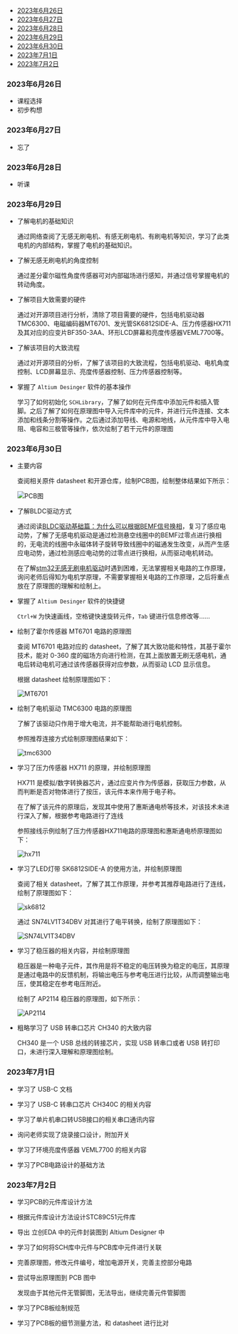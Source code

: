 
- [2023年6月26日](#2023年6月26日)
- [2023年6月27日](#2023年6月27日)
- [2023年6月28日](#2023年6月28日)
- [2023年6月29日](#2023年6月29日)
- [2023年6月30日](#2023年6月30日)
- [2023年7月1日](#2023年7月1日)
- [2023年7月2日](#2023年7月2日)

### 2023年6月26日

- 课程选择
- 初步构想

### 2023年6月27日

- 忘了

### 2023年6月28日

- 听课

### 2023年6月29日

- 了解电机的基础知识

    通过网络查阅了无感无刷电机、有感无刷电机、有刷电机等知识，学习了此类电机的内部结构，掌握了电机的基础知识。

- 了解无感无刷电机的角度控制

    通过差分霍尔磁性角度传感器可对内部磁场进行感知，并通过信号掌握电机的转动角度。

- 了解项目大致需要的硬件

    通过对开源项目进行分析，清除了项目需要的硬件，包括电机驱动器TMC6300、电磁编码器MT6701、发光管SK6812SIDE-A、压力传感器HX711及其对应的应变片BF350-3AA、环形LCD屏幕和亮度传感器VEML7700等。

- 了解该项目的大致流程

    通过对开源项目的分析，了解了该项目的大致流程，包括电机驱动、电机角度控制、LCD屏幕显示、亮度传感器控制、压力传感器控制等。

- 掌握了 `Altium Desinger` 软件的基本操作

    学习了如何初始化 `SCHLibrary`，了解了如何在元件库中添加元件和插入管脚。之后了解了如何在原理图中导入元件库中的元件，并进行元件连接、文本添加和线条分割等操作。之后通过添加导线、电源和地线，从元件库中导入电阻、电容和三极管等操作，依次绘制了若干元件的原理图

### 2023年6月30日

- 主要内容

    查阅相关原件 datasheet 和开源仓库，绘制PCB图，绘制整体结果如下所示：

    ![PCB图](./sch_20230630.png)

- 了解BLDC驱动方式

    通过阅读[BLDC驱动基础篇：为什么可以根据BEMF信号换相](https://zhuanlan.zhihu.com/p/610603606#:~:text=%E6%AF%94%E5%A6%82%EF%BC%8C%E5%BD%93BEMF%E4%B8%BA0%E6%97%B6%EF%BC%8C%E7%94%B5%E6%9C%BA%E8%BD%AC%E5%AD%90%E4%B8%80%E5%AE%9A%E6%98%AF%E8%BD%AC%E5%8A%A8%E4%BA%8630%C2%B0%E3%80%82,%E5%BD%93BEMF%E4%BB%8E0%E5%8F%98%E5%88%B0%E6%9C%80%E5%A4%A7%E5%80%BC%E6%97%B6%EF%BC%8C%E7%94%B5%E6%9C%BA%E8%BD%AC%E5%AD%90%E4%B8%80%E5%AE%9A%E8%BD%AC%E5%8A%A8%E4%BA%8660%C2%B0%E3%80%82%20%EF%BC%884%EF%BC%89%E6%82%AC%E7%A9%BA%E7%BA%BF%E5%9C%88%E4%B8%AD%E6%84%9F%E5%BA%94%E7%94%B5%E5%8A%A8%E5%8A%BF%E7%AD%89%E4%BA%8E0%E7%9A%84%E7%82%B9%EF%BC%88%E8%BD%AC%E5%AD%90%E8%BD%AC%E5%8A%A830%C2%B0%EF%BC%89%EF%BC%8C%E5%B0%B1%E7%A7%B0%E4%B8%BA%E5%8F%8D%E7%94%B5%E5%8A%A8%E5%8A%BF%E7%9A%84%E8%BF%87%E9%9B%B6%E7%82%B9%E3%80%82)，复习了感应电动势，了解了无感电机驱动是通过检测悬空线圈中的BEMF过零点进行换相的，无电流的线圈中永磁体转子旋转导致线圈中的磁通发生改变，从而产生感应电动势，通过检测感应电动势的过零点进行换相，从而驱动电机转动。

    在了解[stm32无感无刷电机驱动](https://blog.csdn.net/richardgann/article/details/123094403)时遇到困难，无法掌握相关电路的工作原理，询问老师后得知为电机学原理，不需要掌握相关电路的工作原理，之后将重点放在了原理图的理解和绘制上。

- 掌握了 `Altium Desinger` 软件的快捷键

    `Ctrl+W` 为快速画线，空格键快速旋转元件，`Tab` 键进行信息修改等......

- 绘制了霍尔传感器 MT6701 电路的原理图

    查阅 MT6701 电路对应的 datasheet，了解了其大致功能和特性，其基于霍尔技术，能对 0-360 度的磁场方向进行检测，在其上面放置无刷无感电机，通电后转动电机可通过该传感器获得对应参数，从而驱动 LCD 显示信息。

    根据 datasheet 绘制原理图如下：

    ![MT6701](./MT6701.png)

- 绘制了电机驱动 TMC6300 电路的原理图

    了解了该驱动只作用于增大电流，并不能帮助进行电机控制。

    参照推荐连接方式绘制原理图结果如下：

    ![tmc6300](./tmc6300_sch.png)


- 学习了压力传感器 HX711 的原理，并绘制原理图

    HX711 是模拟/数字转换器芯片，通过应变片作为传感器，获取压力参数，从而判断是否对物体进行了按压，该元件本来作用于电子称。
    
    在了解了该元件的原理后，发现其中使用了惠斯通电桥等技术，对该技术未进行深入了解，根据参考电路进行了连线
 
    参照接线示例绘制了压力传感器HX711电路的原理图和惠斯通电桥原理图如下：

    ![hx711](./HX711.png)

- 学习了LED灯带 SK6812SIDE-A 的使用方法，并绘制原理图

    查阅了相关 datasheet，了解了其工作原理，并参考其推荐电路进行了连线，绘制了原理图如下：

    ![sk6812](./SK6812SIDE.png)

    通过 SN74LV1T34DBV 对其进行了电平转换，绘制了原理图如下：

    ![SN74LV1T34DBV](./SN74LV1T34DBV.png)

- 学习了稳压器的相关内容，并绘制原理图

    稳压器是一种电子元件，其作用是将不稳定的电压转换为稳定的电压，其原理是通过电路中的反馈机制，将输出电压与参考电压进行比较，从而调整输出电压，使其稳定在参考电压附近。

    绘制了 AP2114 稳压器的原理图，如下所示：

    ![AP2114](./AP2114.png)

- 粗略学习了 USB 转串口芯片 CH340 的大致内容

    CH340 是一个 USB 总线的转接芯片，实现 USB 转串口或者 USB 转打印口，未进行深入理解和原理图绘制。

### 2023年7月1日

- 学习了 USB-C 文档

- 学习了 USB-C 转串口芯片 CH340C 的相关内容

- 学习了单片机串口转USB接口的相关串口通讯内容

- 询问老师实现了烧录接口设计，附加开关

- 学习了环境亮度传感器 VEML7700 的相关内容

- 学习了PCB电路设计的基础方法

### 2023年7月2日

- 学习PCB的元件库设计方法

- 根据元件库设计方法设计STC89C51元件库

- 导出 立创EDA 中的元件封装图到 Altium Designer 中

- 学习了如何将SCH库中元件与PCB库中元件进行关联

- 完善原理图，修改元件编号，增加电源开关，完善主控部分电路

- 尝试导出原理图到 PCB 图中

    发现由于其他元件无管脚图，无法导出，继续完善元件管脚图

- 学习了PCB板绘制规范

- 学习了PCB板的细节测量方法，和 datasheet 进行比对
